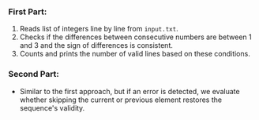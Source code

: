 ### First Part:

1. Reads list of integers line by line from `input.txt`.
2. Checks if the differences between consecutive numbers are between 1 and 3 and the sign of differences is consistent.
3. Counts and prints the number of valid lines based on these conditions.

### Second Part:

- Similar to the first approach, but if an error is detected, we evaluate whether skipping the current or previous element restores the sequence's validity.
